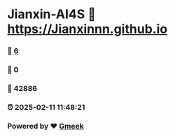# Jianxin-AI4S :link: https://Jianxinnn.github.io 
### :page_facing_up: [6](https://Jianxinnn.github.io/tag.html) 
### :speech_balloon: 0 
### :hibiscus: 42886 
### :alarm_clock: 2025-02-11 11:48:21 
### Powered by :heart: [Gmeek](https://github.com/Meekdai/Gmeek)
